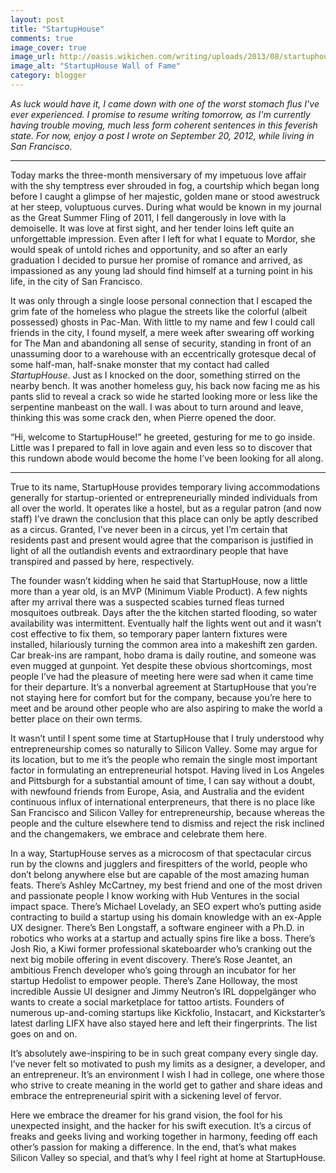 ```yaml
---
layout: post
title: "StartupHouse"
comments: true
image_cover: true
image_url: http://oasis.wikichen.com/writing/uploads/2013/08/startuphouse.jpg
image_alt: "StartupHouse Wall of Fame"
category: blogger
---
```


*As luck would have it, I came down with one of the worst stomach flus I've ever experienced. I promise to resume writing tomorrow, as I'm currently having trouble moving, much less form coherent sentences in this feverish state. For now, enjoy a post I wrote on September 20, 2012, while living in San Francisco.*

- - -

Today marks the three-month mensiversary of my impetuous love affair with the shy temptress ever shrouded in fog, a courtship which began long before I caught a glimpse of her majestic, golden mane or stood awestruck at her steep, voluptuous curves. During what would be known in my journal as the Great Summer Fling of 2011, I fell dangerously in love with la demoiselle. It was love at first sight, and her tender loins left quite an unforgettable impression. Even after I left for what I equate to Mordor, she would speak of untold riches and opportunity, and so after an early graduation I decided to pursue her promise of romance and arrived, as impassioned as any young lad should find himself at a turning point in his life, in the city of San Francisco.

It was only through a single loose personal connection that I escaped the grim fate of the homeless who plague the streets like the colorful (albeit possessed) ghosts in Pac-Man. With little to my name and few I could call friends in the city, I found myself, a mere week after swearing off working for The Man and abandoning all sense of security, standing in front of an unassuming door to a warehouse with an eccentrically grotesque decal of some half-man, half-snake monster that my contact had called *StartupHouse*. Just as I knocked on the door, something stirred on the nearby bench. It was another homeless guy, his back now facing me as his pants slid to reveal a crack so wide he started looking more or less like the serpentine manbeast on the wall. I was about to turn around and leave, thinking this was some crack den, when Pierre opened the door.

“Hi, welcome to StartupHouse!” he greeted, gesturing for me to go inside. Little was I prepared to fall in love again and even less so to discover that this rundown abode would become the home I’ve been looking for all along.

- - -

True to its name, StartupHouse provides temporary living accommodations generally for startup-oriented or entrepreneurially minded individuals from all over the world. It operates like a hostel, but as a regular patron (and now staff) I’ve drawn the conclusion that this place can only be aptly described as a circus. Granted, I’ve never been in a circus, yet I’m certain that residents past and present would agree that the comparison is justified in light of all the outlandish events and extraordinary people that have transpired and passed by here, respectively.

The founder wasn’t kidding when he said that StartupHouse, now a little more than a year old, is an MVP (Minimum Viable Product). A few nights after my arrival there was a suspected scabies turned fleas turned mosquitoes outbreak. Days after the the kitchen started flooding, so water availability was intermittent. Eventually half the lights went out and it wasn’t cost effective to fix them, so temporary paper lantern fixtures were installed, hilariously turning the common area into a makeshift zen garden. Car break-ins are rampant, hobo drama is daily routine, and someone was even mugged at gunpoint. Yet despite these obvious shortcomings, most people I’ve had the pleasure of meeting here were sad when it came time for their departure. It’s a nonverbal agreement at StartupHouse that you’re not staying here for comfort but for the company, because you’re here to meet and be around other people who are also aspiring to make the world a better place on their own terms.

It wasn’t until I spent some time at StartupHouse that I truly understood why entrepreneurship comes so naturally to Silicon Valley. Some may argue for its location, but to me it’s the people who remain the single most important factor in formulating an entrepreneurial hotspot. Having lived in Los Angeles and Pittsburgh for a substantial amount of time, I can say without a doubt, with newfound friends from Europe, Asia, and Australia and the evident continuous influx of international enterpreneurs, that there is no place like San Francisco and Silicon Valley for entrepreneurship, because whereas the people and the culture elsewhere tend to dismiss and reject the risk inclined and the changemakers, we embrace and celebrate them here.

In a way, StartupHouse serves as a microcosm of that spectacular circus run by the clowns and jugglers and firespitters of the world, people who don’t belong anywhere else but are capable of the most amazing human feats. There’s Ashley McCartney, my best friend and one of the most driven and passionate people I know working with Hub Ventures in the social impact space. There’s Michael Lovelady, an SEO expert who’s putting aside contracting to build a startup using his domain knowledge with an ex-Apple UX designer. There’s Ben Longstaff, a software engineer with a Ph.D. in robotics who works at a startup and actually spins fire like a boss. There’s Josh Rio, a Kiwi former professional skateboarder who’s cranking out the next big mobile offering in event discovery. There’s Rose Jeantet, an ambitious French developer who’s going through an incubator for her startup Hedolist to empower people. There’s Zane Holloway, the most incredible Aussie UI designer and Jimmy Neutron’s IRL doppelgänger who wants to create a social marketplace for tattoo artists. Founders of numerous up-and-coming startups like Kickfolio, Instacart, and Kickstarter’s latest darling LIFX have also stayed here and left their fingerprints. The list goes on and on.

It’s absolutely awe-inspiring to be in such great company every single day. I’ve never felt so motivated to push my limits as a designer, a developer, and an entrepreneur. It’s an environment I wish I had in college, one where those who strive to create meaning in the world get to gather and share ideas and embrace the entrepreneurial spirit with a sickening level of fervor.

Here we embrace the dreamer for his grand vision, the fool for his unexpected insight, and the hacker for his swift execution. It’s a circus of freaks and geeks living and working together in harmony, feeding off each other’s passion for making a difference. In the end, that’s what makes Silicon Valley so special, and that’s why I feel right at home at StartupHouse.